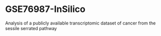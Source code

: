 # GSE76987-InSilico
Analysis of a publicly available transcriptomic dataset of cancer from the sessile serrated pathway
